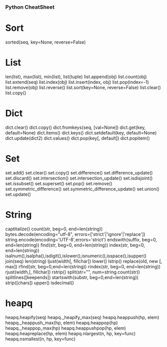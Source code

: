 ### Python CheatSheet
# Sort
sorted(seq, key=None, reverse=False)
# List
len(list), max(list), min(list), list(tuple)
list.append(obj)
list.count(obj)
list.extend(seq)
list.index(obj)
list.insert(index, obj)
list.pop(index=-1)
list.remove(obj)
list.reverse()
list.sort(key=None, reverse=False)
list.clear()
list.copy()
# Dict
dict.clear()
dict.copy()
dict.fromkeys(seq, [val=None])
dict.get(key, default=None)
dict.items()
dict.keys()
dict.setdefault(key, default=None)
dict.update(dict2)
dict.values()
dict.pop(key[, default])
dict.popitem()
# Set
set.add()
set.clear()
set.copy()
set.difference()
set.difference_update()
set.discard()
set.intersection()
set.intersection_update()
set.isdisjoint()
set.issubset()
set.superset()
set.pop()
set.remove()
set.symmetric_difference()
set.symmetric_difference_update()
set.union()
set.update()
# String
captitalize()
count(str, beg=0, end=len(string))
bytes.decode(encoding="utf-8", errors=['strict'|'ignore'|'replace'])
string.encode(encoding='UTF-8',errors='strict')
endswith(suffix, beg=0, end=len(string))
find(str, beg=0, end=len(string))
index(str, beg=0, end=len(string))
isalnum(),isalpha(),isdigit(),islower(),isnumeric(),isspace(),isupper()
join(seq)
len(string)
ljust(width[, fillchar])
lower()
lstrip()
replace(old, new [, max])
rfind(str, beg=0,end=len(string))
rindex(str, beg=0, end=len(string))
rjust(width,[, fillchar])
rstrip()
split(str="", num=string.count(str))
splitlines([keepends])
startswith(substr, beg=0,end=len(string))
strip([chars])
upper()
isdecimal()
# heapq
heapq.heapify(seq)
heapq._heapify_max(seq)
heapq.heappush(hp, elem)
heapq._heappush_max(hp, elem)
heapq.heappop(hp)
heapq._heappop_max(hp)
heapq.heappushpop(hp, elem)
heapq.heapreplace(hp, elem)
heapq.nlargest(n, hp, key=func)
heapq.nsmallest(n, hp, key=func)
